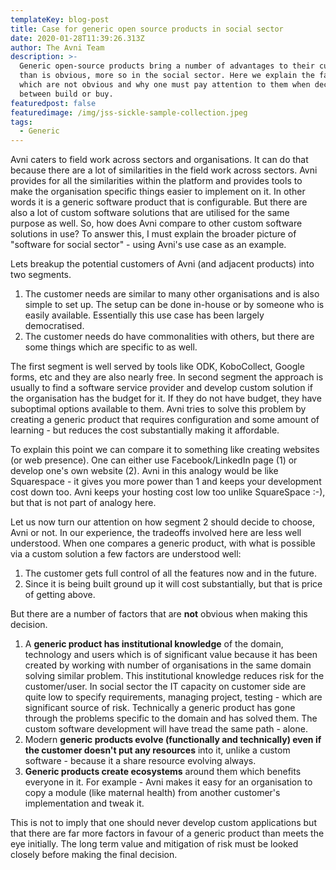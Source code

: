 ```yaml
---
templateKey: blog-post
title: Case for generic open source products in social sector
date: 2020-01-28T11:39:26.313Z
author: The Avni Team
description: >-
  Generic open-source products bring a number of advantages to their customer
  than is obvious, more so in the social sector. Here we explain the factors
  which are not obvious and why one must pay attention to them when deciding
  between build or buy.
featuredpost: false
featuredimage: /img/jss-sickle-sample-collection.jpeg
tags:
  - Generic
---
```

Avni caters to field work across sectors and organisations. It can do that because there are a lot of similarities in the field work across sectors. Avni provides for all the similarities within the platform and provides tools to make the organisation specific things easier to implement on it. In other words it is a generic software product that is configurable. But there are also a lot of custom software solutions that are utilised for the same purpose as well. So, how does Avni compare to other custom software solutions in use? To answer this, I must explain the broader picture of "software for social sector" - using Avni's use case as an example.

Lets breakup the potential customers of Avni (and adjacent products) into two segments.

1. The customer needs are similar to many other organisations and is also simple to set up. The setup can be done in-house or by someone who is easily available. Essentially this use case has been largely democratised.
2. The customer needs do have commonalities with others, but there are some things which are specific to as well.

The first segment is well served by tools like ODK, KoboCollect, Google forms, etc and they are also nearly free. In second segment the approach is usually to find a software service provider and develop custom solution if the organisation has the budget for it. If they do not have budget, they have suboptimal options available to them. Avni tries to solve this problem by creating a generic product that requires configuration and some amount of learning - but reduces the cost substantially making it affordable.

To explain this point we can compare it to something like creating websites (or web presence). One can either use Facebook/LinkedIn page (1) or develop one's own website (2). Avni in this analogy would be like Squarespace - it gives you more power than 1 and keeps your development cost down too. Avni keeps your hosting cost low too unlike SquareSpace :-), but that is not part of analogy here.



Let us now turn our attention on how segment 2 should decide to choose, Avni or not. In our experience, the tradeoffs involved here are less well understood. When one compares a generic product, with what is possible via a custom solution a few factors are understood well:

1. The customer gets full control of all the features now and in the future.
2. Since it is being built ground up it will cost substantially, but that is price of getting above.

But there are a number of factors that are **not** obvious when making this decision.

1. A **generic product has institutional knowledge** of the domain, technology and users which is of significant value because it has been created by working with number of organisations in the same domain solving similar problem. This institutional knowledge reduces risk for the customer/user. In social sector the IT capacity on customer side are quite low to specify requirements, managing project, testing - which are significant source of risk. Technically a generic product has gone through the problems specific to the domain and has solved them. The custom software development will have tread the same path - alone.
2. Modern **generic products evolve (functionally and technically) even if the customer doesn't put any resources** into it, unlike a custom software - because it a share resource evolving always.
3. **Generic products create ecosystems** around them which benefits everyone in it. For example - Avni makes it easy for an organisation to copy a module (like maternal health) from another customer's implementation and tweak it.

This is not to imply that one should never develop custom applications but that there are far more factors in favour of a generic product than meets the eye initially. The long term value and mitigation of risk must be looked closely before making the final decision.
